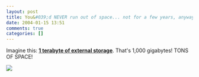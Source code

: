 ```yaml
---
layout: post
title: You&#039;d NEVER run out of space... not for a few years, anyway!
date: 2004-01-15 13:51
comments: true
categories: []
---
```

Imagine this: <a href="http://lacie.com/products/product.htm?id=10118"><b>1 terabyte of external storage</b></a>. That's 1,000 gigabytes! TONS OF SPACE!

<img src="http://lacie.com/imgstore/product_medium/biggerdisk.jpg" border="0">
